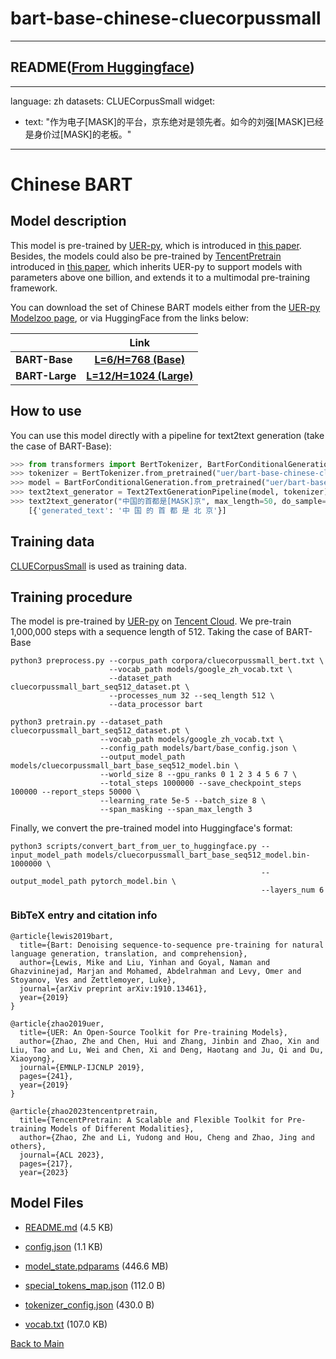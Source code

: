 
# bart-base-chinese-cluecorpussmall
---


## README([From Huggingface](https://huggingface.co/uer/bart-base-chinese-cluecorpussmall))

---
language: zh
datasets: CLUECorpusSmall
widget: 
- text: "作为电子[MASK]的平台，京东绝对是领先者。如今的刘强[MASK]已经是身价过[MASK]的老板。"


---

# Chinese BART

## Model description

This model is pre-trained by [UER-py](https://github.com/dbiir/UER-py/), which is introduced in [this paper](https://arxiv.org/abs/1909.05658). Besides, the models could also be pre-trained by [TencentPretrain](https://github.com/Tencent/TencentPretrain) introduced in [this paper](https://arxiv.org/abs/2212.06385), which inherits UER-py to support models with parameters above one billion, and extends it to a multimodal pre-training framework.

You can download the set of Chinese BART models either from the [UER-py Modelzoo page](https://github.com/dbiir/UER-py/wiki/Modelzoo), or via HuggingFace from the links below:

|                   |              Link              |
| ----------------- | :----------------------------: |
| **BART-Base** | [**L=6/H=768 (Base)**][base] |
| **BART-Large**  | [**L=12/H=1024 (Large)**][large] |

## How to use

You can use this model directly with a pipeline for text2text generation (take the case of BART-Base):

```python
>>> from transformers import BertTokenizer, BartForConditionalGeneration, Text2TextGenerationPipeline
>>> tokenizer = BertTokenizer.from_pretrained("uer/bart-base-chinese-cluecorpussmall")
>>> model = BartForConditionalGeneration.from_pretrained("uer/bart-base-chinese-cluecorpussmall")
>>> text2text_generator = Text2TextGenerationPipeline(model, tokenizer)  
>>> text2text_generator("中国的首都是[MASK]京", max_length=50, do_sample=False)
    [{'generated_text': '中 国 的 首 都 是 北 京'}]
```

## Training data

[CLUECorpusSmall](https://github.com/CLUEbenchmark/CLUECorpus2020/) is used as training data. 

## Training procedure

The model is pre-trained by [UER-py](https://github.com/dbiir/UER-py/) on [Tencent Cloud](https://cloud.tencent.com/). We pre-train 1,000,000 steps with a sequence length of 512.
Taking the case of BART-Base

```
python3 preprocess.py --corpus_path corpora/cluecorpussmall_bert.txt \
                      --vocab_path models/google_zh_vocab.txt \
                      --dataset_path cluecorpussmall_bart_seq512_dataset.pt \
                      --processes_num 32 --seq_length 512 \
                      --data_processor bart
```

```
python3 pretrain.py --dataset_path cluecorpussmall_bart_seq512_dataset.pt \
                    --vocab_path models/google_zh_vocab.txt \
                    --config_path models/bart/base_config.json \
                    --output_model_path models/cluecorpussmall_bart_base_seq512_model.bin \
                    --world_size 8 --gpu_ranks 0 1 2 3 4 5 6 7 \
                    --total_steps 1000000 --save_checkpoint_steps 100000 --report_steps 50000 \
                    --learning_rate 5e-5 --batch_size 8 \
                    --span_masking --span_max_length 3
```

Finally, we convert the pre-trained model into Huggingface's format:

```
python3 scripts/convert_bart_from_uer_to_huggingface.py --input_model_path models/cluecorpussmall_bart_base_seq512_model.bin-1000000 \                                                                
                                                        --output_model_path pytorch_model.bin \                                                                                            
                                                        --layers_num 6
```


### BibTeX entry and citation info

```
@article{lewis2019bart,
  title={Bart: Denoising sequence-to-sequence pre-training for natural language generation, translation, and comprehension},
  author={Lewis, Mike and Liu, Yinhan and Goyal, Naman and Ghazvininejad, Marjan and Mohamed, Abdelrahman and Levy, Omer and Stoyanov, Ves and Zettlemoyer, Luke},
  journal={arXiv preprint arXiv:1910.13461},
  year={2019}
}

@article{zhao2019uer,
  title={UER: An Open-Source Toolkit for Pre-training Models},
  author={Zhao, Zhe and Chen, Hui and Zhang, Jinbin and Zhao, Xin and Liu, Tao and Lu, Wei and Chen, Xi and Deng, Haotang and Ju, Qi and Du, Xiaoyong},
  journal={EMNLP-IJCNLP 2019},
  pages={241},
  year={2019}
}

@article{zhao2023tencentpretrain,
  title={TencentPretrain: A Scalable and Flexible Toolkit for Pre-training Models of Different Modalities},
  author={Zhao, Zhe and Li, Yudong and Hou, Cheng and Zhao, Jing and others},
  journal={ACL 2023},
  pages={217},
  year={2023}
```

[base]:https://huggingface.co/uer/bart-base-chinese-cluecorpussmall
[large]:https://huggingface.co/uer/bart-large-chinese-cluecorpussmall



## Model Files

- [README.md](https://paddlenlp.bj.bcebos.com/models/community/uer/bart-base-chinese-cluecorpussmall/README.md) (4.5 KB)

- [config.json](https://paddlenlp.bj.bcebos.com/models/community/uer/bart-base-chinese-cluecorpussmall/config.json) (1.1 KB)

- [model_state.pdparams](https://paddlenlp.bj.bcebos.com/models/community/uer/bart-base-chinese-cluecorpussmall/model_state.pdparams) (446.6 MB)

- [special_tokens_map.json](https://paddlenlp.bj.bcebos.com/models/community/uer/bart-base-chinese-cluecorpussmall/special_tokens_map.json) (112.0 B)

- [tokenizer_config.json](https://paddlenlp.bj.bcebos.com/models/community/uer/bart-base-chinese-cluecorpussmall/tokenizer_config.json) (430.0 B)

- [vocab.txt](https://paddlenlp.bj.bcebos.com/models/community/uer/bart-base-chinese-cluecorpussmall/vocab.txt) (107.0 KB)


[Back to Main](../../)